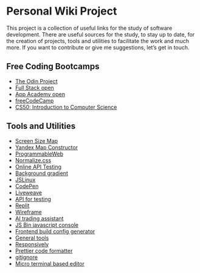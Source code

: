 # Personal Wiki Project
This project is a collection of useful links for the study of software development.
There are useful sources for the study, to stay up to date, for the creation of projects, tools and utilities to facilitate the work and much more.
If you want to contribute or give me suggestions, let’s get in touch.

## Free Coding Bootcamps
- [The Odin Project](https://www.theodinproject.com/)
- [Full Stack open](https://fullstackopen.com/en/)
- [App Academy open](https://www.appacademy.io/course/app-academy-open)
- [freeCodeCamp](https://www.freecodecamp.org/)
- [CS50: Introduction to Computer Science](https://pll.harvard.edu/course/cs50-introduction-computer-science?delta=0)

## Tools and Utilities
- [Screen Size Map](https://screensizemap.com/)
- [Yandex Map Constructor](https://yandex.com/map-constructor/)
- [ProgrammableWeb](https://www.programmableweb.com/)
- [Normalize.css](https://necolas.github.io/normalize.css/)
- [Online API Testing](https://hoppscotch.io/)
- [Background gradient](https://webgradients.com/)
- [JSLinux](https://bellard.org/jslinux/)
- [CodePen](https://codepen.io/your-work)
- [Liveweave](https://liveweave.com/)
- [API for testing](https://reqres.in/)
- [Replit](https://replit.com/)
- [Wireframe](https://wireframe.cc/)
- [AI trading assistant](https://hawksight.co/)
- [JS Bin javascript console](https://jsbin.com/?js,console)
- [Frontend build config generator](https://createapp.dev/webpack/no-library)
- [General tools](https://tinywow.com/)
- [Responsively](https://responsively.app/)
- [Prettier code formatter](https://prettier.io/)
- [gitignore](https://github.com/github/gitignore)
- [Micro terminal based editor](https://micro-editor.github.io/)
